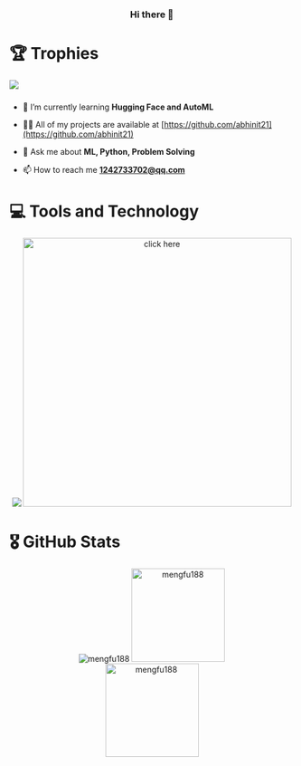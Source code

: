 
<h3 align="center">Hi there 👋</h3>

<!--
**mengfu188/mengfu188** is a ✨ _special_ ✨ repository because its `README.md` (this file) appears on your GitHub profile.

Here are some ideas to get you started:

- 🔭 I’m currently working on ...
- 🌱 I’m currently learning ...
- 👯 I’m looking to collaborate on ...
- 🤔 I’m looking for help with ...
- 💬 Ask me about ...
- 📫 How to reach me: ...
- 😄 Pronouns: ...
- ⚡ Fun fact: ...
-->
<!--
|![](https://github-readme-stats.vercel.app/api?username=mengfu188&&show_icons=true&title_color=ffffff&icon_color=bb2acf&text_color=daf7dc&bg_color=151515)|![](https://github-readme-stats.vercel.app/api/top-langs/?username=mengfu188&layout=compact&theme=tokyonight&langs_count=10)|
|-|-|
-->
###


###

<h1 align="left">
    🏆 Trophies
</h1>

<div>
  <img src="https://github-profile-trophy.vercel.app/?username=mengfu188&theme=onedark&no-frame=true&no-bg=false&column=7&margin-w=15" />
</div>

###

- 🌱 I’m currently learning **Hugging Face and AutoML**

- 👨‍💻 All of my projects are available at [https://github.com/abhinit21](https://github.com/abhinit21)

- 💬 Ask me about **ML, Python, Problem Solving**

- 📫 How to reach me **1242733702@qq.com**


###

<h1 align="left">
    💻 Tools and Technology
</h1>

<div align="center">
  <img src="https://skillicons.dev/icons?i=aiscript,docker,flask,github,linux,mongodb,mysql,py,redis,vue,java,js,html">
    <a href="https://leetcode.cn/u/mengfu188/" >
        <img alt="click here" width="475em" src="https://leetcard.jacoblin.cool/mengfu188?&site=cn" />
<!--         <img alt="click here" width="475em" src="https://leetcard.jacoblin.cool/mengfu188?ext=heatmap&site=cn" /> -->
    </a>
</div>

###

<h1 align="left">
    🎖️ GitHub Stats
</h1>

<div align="center">
  <img
    alt="mengfu188"
    src="https://github-readme-stats.vercel.app/api/top-langs/?username=mengfu188&theme=onedark&hide_border=false&include_all_commits=true&count_private=true&layout=compact" />
  <img
    alt="mengfu188" height="165em"
    src="https://github-readme-stats.vercel.app/api?username=mengfu188&theme=onedark&hide_border=false&include_all_commits=true&count_private=true" />
</div>

<div align="center">
  <img
    alt="mengfu188" height="165em"
    src="https://github-readme-streak-stats.herokuapp.com/?user=mengfu188&theme=onedark&hide_border=false" />
</div>


